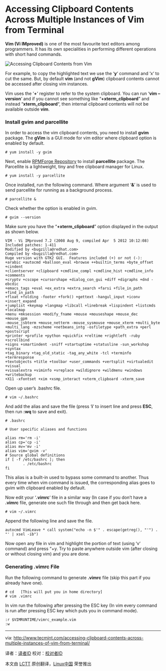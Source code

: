 Accessing Clipboard Contents Across Multiple Instances of Vim from Terminal
================================================================================
**Vim (Vi IMproved)** is one of the most favourite text editors among programmers. It has its own specialities in performing different operations with short hand commands.

![Accessing Clipboard Contents from Vim](http://www.tecmint.com/wp-content/uploads/2014/02/vim-clipboard-content.jpeg)

For example, to copy the highlighted text we use the ‘**y**‘ command and ‘x‘ to cut the same. But, by default **vim** (and not **gVim**) clipboard contents cannot be accessed after closing vim instances.

Vim uses the ‘**+**‘ register to refer to the system clipboard. You can run ‘**vim ­­–version**‘ and if you cannot see something like “**+xterm_clipboard**” and instead “­**xterm_clipboard**“, then internal clipboard contents will not be available outside **vim**.

### Install gvim and parcellite ###

In order to access the vim clipboard contents, you need to install **gvim** package. The **gVim** is a GUI mode for vim editor where clipboard option is enabled by default.

    # yum install -y gvim

Next, enable [RPMForge Repository][1] to install **parcellite** package. The Parcellite is a lightweight, tiny and free clipboard manager for Linux.

    # yum install -y parcellite

Once installed, run the following command. Where argument ‘**&**’ is used to send parcellite for running as a background process.

    # parcellite &

Check whether the option is enabled in gvim.

    # gvim --version

Make sure you have the “**+xterm_clipboard**” option displayed in the output as shown below.

    VIM - Vi IMproved 7.2 (2008 Aug 9, compiled Apr  5 2012 10:12:08)
    Included patches: 1-411
    Modified by <bugzilla@redhat.com>
    Compiled by <bugzilla@redhat.com>
    Huge version with GTK2 GUI.  Features included (+) or not (-):
    +arabic +autocmd +balloon_eval +browse ++builtin_terms +byte_offset +cindent 
    +clientserver +clipboard +cmdline_compl +cmdline_hist +cmdline_info +comments 
    +cryptv +cscope +cursorshape +dialog_con_gui +diff +digraphs +dnd -ebcdic 
    +emacs_tags +eval +ex_extra +extra_search +farsi +file_in_path +find_in_path 
    +float +folding -footer +fork() +gettext -hangul_input +iconv +insert_expand 
    +jumplist +keymap +langmap +libcall +linebreak +lispindent +listcmds +localmap 
    +menu +mksession +modify_fname +mouse +mouseshape +mouse_dec +mouse_gpm 
    -mouse_jsbterm +mouse_netterm -mouse_sysmouse +mouse_xterm +multi_byte 
    +multi_lang -mzscheme +netbeans_intg -osfiletype +path_extra +perl +postscript 
    +printer +profile +python +quickfix +reltime +rightleft -ruby +scrollbind 
    +signs +smartindent -sniff +startuptime +statusline -sun_workshop +syntax 
    +tag_binary +tag_old_static -tag_any_white -tcl +terminfo +termresponse 
    +textobjects +title +toolbar +user_commands +vertsplit +virtualedit +visual 
    +visualextra +viminfo +vreplace +wildignore +wildmenu +windows +writebackup 
    +X11 -xfontset +xim +xsmp_interact +xterm_clipboard -xterm_save

Open up user’s .bashrc file.

    # vim ~/.bashrc

And add the alias and save the file (press ‘**i**’ to insert line and press **ESC**, then run **:wq** to save and exit).

    # .bashrc

    # User specific aliases and functions

    alias rm='rm -i'
    alias cp='cp -i'
    alias mv='mv -i'
    alias vim='gvim -v'
    # Source global definitions
    if [ -f /etc/bashrc ]; then
            . /etc/bashrc
    fi

This alias is a built-in used to bypass some command to another. Thus every time when vim command is issued, the corresponding alias goes to gvim with clipboard enabled by default.

Now edit your ‘**.vimrc**‘ file in a similar way (In case if you don’t have a **.vimrc** file, generate one such file through and then get back here.

    # vim ~/.vimrc

Append the following line and save the file.

    autocmd VimLeave * call system("echo -n $'" . escape(getreg(), "'") . "' | xsel -ib")

Now open any file in vim and highlight the portion of text (using ‘v‘ command) and press “+y. Try to paste anywhere outside vim (after closing or without closing vim) and you are done.

### Generating .vimrc File ###

Run the following command to generate **.vimrc** file (skip this part if you already have one).

    # cd   [This will put you in home directory]       
    # vim .vimrc

In vim run the following after pressing the ESC key (In vim every command is run after pressing ESC key which puts you in command mode).

    :r $VIMRUNTIME/vimrc_example.vim 
    :w

--------------------------------------------------------------------------------

via: http://www.tecmint.com/accessing-clipboard-contents-across-multiple-instances-of-vim-from-terminal/

译者：[译者ID](https://github.com/译者ID) 校对：[校对者ID](https://github.com/校对者ID)

本文由 [LCTT](https://github.com/LCTT/TranslateProject) 原创翻译，[Linux中国](http://linux.cn/) 荣誉推出

[1]:http://www.tecmint.com/install-and-enable-rpmforge-repository-in-rhel-centos-6-5-4/